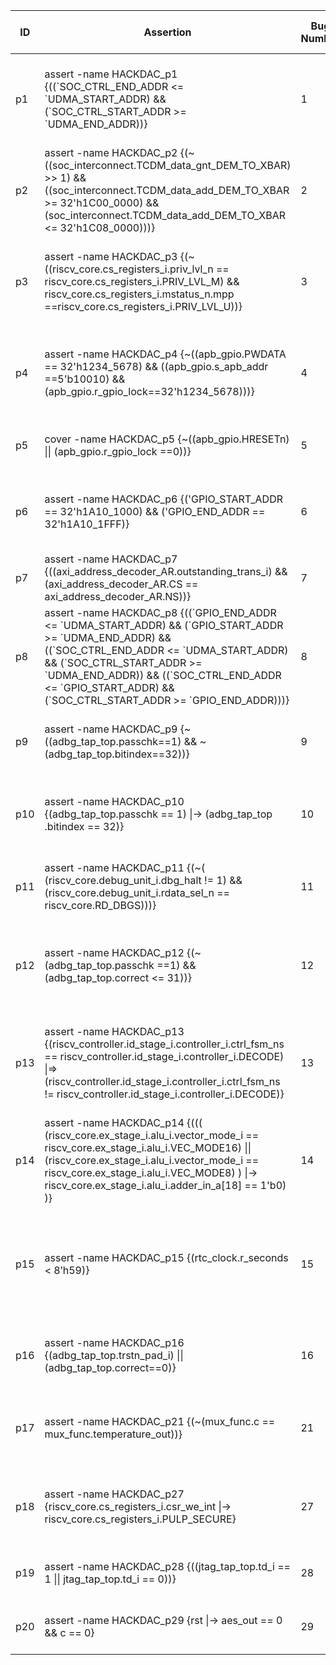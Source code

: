 | ID | Assertion | Bug Number | Bug Description | CWE-ID | FPV Verification Results |
|----| ---- | ---- | ---- | ---- | ---- |
|p1|assert -name HACKDAC\_p1 {((\`SOC\_CTRL\_END\_ADDR <= \`UDMA\_START\_ADDR) && (\`SOC\_CTRL\_START\_ADDR >= \`UDMA\_END\_ADDR))}|1|Address range overlap between peripherals SPI Master and SoC.|CWE-1260 or CWE-1203|Violation found|
|p2|assert -name HACKDAC\_p2 {(\~((soc\_interconnect.TCDM\_data\_gnt\_DEM\_TO\_XBAR) >> 1) && ((soc\_interconnect.TCDM\_data\_add\_DEM\_TO\_XBAR >= 32'h1C00\_0000) && (soc\_interconnect.TCDM\_data\_add\_DEM\_TO\_XBAR <= 32'h1C08\_0000)))} |2|Addresses for L2 memory is out of the specified range.|CWE-1203|Violation found|
|p3|assert -name HACKDAC\_p3 {(\~((riscv\_core.cs\_registers\_i.priv\_lvl\_n == riscv\_core.cs\_registers\_i.PRIV\_LVL\_M) && riscv\_core.cs\_registers\_i.mstatus\_n.mpp ==riscv\_core.cs\_registers\_i.PRIV\_LVL\_U))}|3|Processor assigns privilege level of execution incorrectly from CSR.|CWE-1207|Violation found|
|p4|assert -name HACKDAC\_p4 {\~((apb\_gpio.PWDATA == 32'h1234\_5678) && ((apb\_gpio.s\_apb\_addr ==5'b10010) && (apb\_gpio.r\_gpio\_lock==32'h1234\_5678)))} |4|Register that controls GPIO lock can be written to with software.|CWE-1207|Violation found|
|p5|cover -name HACKDAC\_p5 {\~((apb\_gpio.HRESETn) \|\| (apb\_gpio.r\_gpio\_lock ==0))}|5|Reset clears the GPIO lock control register.|CWE-1206|Violation found|
|p6|assert -name HACKDAC_p6 {('GPIO_START_ADDR == 32'h1A10_1000) && ('GPIO_END_ADDR == 32'h1A10_1FFF)}|6|Incorrect address range for APB allows for Memory Aliasing.|1257|Violation found|
|p7|assert -name HACKDAC\_p7 {((axi\_address\_decoder\_AR.outstanding\_trans\_i) && (axi\_address\_decoder\_AR.CS == axi\_address\_decoder\_AR.NS))}|7|AXI address decoder ignores errors.|CWE-20|Violation found|
|p8|assert -name HACKDAC\_p8 {((\`GPIO\_END\_ADDR <= \`UDMA\_START\_ADDR) && (\`GPIO\_START\_ADDR >= \`UDMA\_END\_ADDR) && ((\`SOC\_CTRL\_END\_ADDR <= \`UDMA\_START\_ADDR) && (\`SOC\_CTRL\_START\_ADDR >= \`UDMA\_END\_ADDR)) && ((\`SOC\_CTRL\_END\_ADDR <= \`GPIO\_START\_ADDR) && (\`SOC\_CTRL\_START\_ADDR >= \`GPIO\_END\_ADDR)))}|8|Address range overlap between GPIO, SPI, and SoC control peripherals.|CWE-1260 or CWE-1203|Violation found|
|p9|assert -name HACKDAC\_p9 {\~((adbg\_tap\_top.passchk==1) && \~(adbg\_tap\_top.bitindex==32))} |9|Incorrect password checking logic in debug unit.|CWE-1221|Violation found|
|p10|assert -name HACKDAC\_p10 {(adbg\_tap\_top.passchk == 1) \|-> (adbg\_tap\_top .bitindex == 32)}|10|Advanced debug unit only checks 31 of the 32 bits of the password.|CWE-1298|Violation found|
|p11|assert -name HACKDAC\_p11 {(\~( (riscv\_core.debug\_unit\_i.dbg\_halt != 1) && (riscv\_core.debug\_unit\_i.rdata\_sel\_n == riscv\_core.RD\_DBGS)))} |11|Able to access debug register when in halt mode.|CWE-1298|Violation found|
|p12|assert -name HACKDAC\_p12 {(\~(adbg\_tap\_top.passchk ==1) && (adbg\_tap\_top.correct <= 31))}|12|Password check for the debug unit does not reset after successful check.|1329|Violation found|
|p13|assert -name HACKDAC\_p13 {(riscv\_controller.id\_stage\_i.controller\_i.ctrl\_fsm\_ns == riscv\_controller.id\_stage\_i.controller\_i.DECODE) \|=> (riscv\_controller.id\_stage\_i.controller\_i.ctrl\_fsm\_ns != riscv\_controller.id\_stage\_i.controller\_i.DECODE)}|13|Faulty decoder state machine logic in RISC-V core results in a hang.|CWE-1245|Violation found|
|p14|assert -name HACKDAC\_p14 {((( (riscv\_core.ex\_stage\_i.alu\_i.vector\_mode\_i == riscv\_core.ex\_stage\_i.alu\_i.VEC\_MODE16) \|\| (riscv\_core.ex\_stage\_i.alu\_i.vector\_mode\_i == riscv\_core.ex\_stage\_i.alu\_i.VEC\_MODE8) ) \|-> riscv\_core.ex\_stage\_i.alu\_i.adder\_in\_a[18] == 1'b0) )}|14|Incomplete case statement in ALU can cause unpredictable behavior.|CWE-1245|Violation found|
|p15|assert -name HACKDAC\_p15 {(rtc\_clock.r\_seconds < 8’h59)}|15|Faulty logic in the RTC causing inaccurate time calculation for security-critical flows, e.g., DRM.|CWE-1247|Violation found|
|p16|assert -name HACKDAC\_p16 {(adbg\_tap\_top.trstn\_pad\_i) \|\| (adbg\_tap\_top.correct==0)}|16|Reset for the advanced debug unit not operational.|CWE-1419|Violation found|
|p17|assert -name HACKDAC\_p21 {(\~(mux\_func.c == mux\_func.temperature\_out))}|21|Temperature sensor is muxed with the cryptography modules.|1240|Violation found|
|p18|assert -name HACKDAC\_p27 {riscv\_core.cs\_registers\_i.csr\_we\_int \|-> riscv\_core.cs\_registers\_i.PULP\_SECURE}|27|Secure mode is not required to write to interrupt registers.|1220|Violation found|
|p19|assert -name HACKDAC\_p28 {((jtag\_tap\_top.td\_i == 1 \|\| jtag\_tap\_top.td\_i == 0))}|28|JTAG interface is not password protected.|1262|No violations found|
|p20|assert -name HACKDAC\_p29 {rst \|-> aes\_out == 0 && c == 0}|29|Output of MAC is not erased on reset.|325|Violation found|